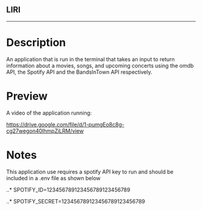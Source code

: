 ## LIRI
 ____________________________________________________

# Description

An application that is run in the terminal that takes an input to return information about a movies, songs, and upcoming concerts using the omdb API, the Spotify API and the BandsInTown API respectively.

# Preview

A video of the application running:

https://drive.google.com/file/d/1-pumgEo8c8g-cg27wegon40IhmpZiLRM/view

# Notes

This application use requires a spotify API key to run and should be included in a .env file as shown below

..* SPOTIFY_ID=123456789123456789123456789

..* SPOTIFY_SECRET=123456789123456789123456789



